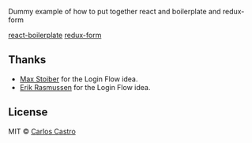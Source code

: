 Dummy example of how to put together react and boilerplate and redux-form

[react-boilerplate](https://github.com/mxstbr/react-boilerplate)
[redux-form](https://github.com/erikras/redux-form)

## Thanks

* [Max Stoiber](https://twitter.com/mxstbr) for the Login Flow idea.
* [Erik Rasmussen](https://twitter.com/erikras) for the Login Flow idea.

## License

MIT © [Carlos Castro](https://carloscastro.me)
